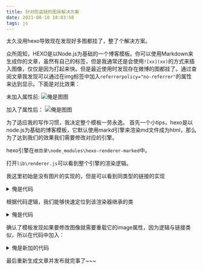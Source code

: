 ```yaml
---
title: 针对防盗链的图床解决方案
date: 2021-08-10 18:03:58
tags: js
---
```


太久没用hexo导致现在发现好多图都挂了，整了个解决方案。

<!--more-->

众所周知，HEXO是以Node.js为基础的一个博客模板。你可以使用Markdown来生成你的文章，虽然有自己的标签，但是我通常还是会使用`![xx](xx)`的方式来插入图像，仅仅是因为打起来快。但是最近使用时发现存在微博的图都挂了。通过查阅文章我发现可以通过在img标签中加入`referrerpolicy="no-referrer"`的属性来达到显示。下面是对比效果：

未加入属性前:
<img src="https://wx4.sinaimg.cn/mw690/006GJO9Rly1gtbv0nnk6pj30f209yt9a.jpg" alt="俺是图图"/>

加入了属性后：
![俺是图图](https://wx4.sinaimg.cn/mw690/006GJO9Rly1gtbv0nnk6pj30f209yt9a.jpg)

为了适应我的写作习惯，我决定整个模板一劳永逸。
首先一个小tips，hexo是以node.js为基础的博客模板，它默认使用markd引擎来渲染md文件成为html，那么为了达到我们的效果我们需要修改对应的引擎。

hexo引擎在`根目录\node_modules\hexo-renderer-marked`中。

打开`lib\renderer.js`可以看到整个引擎的渲染逻辑。

我这里初始是没有图片的实现的，但是可以看到同类型的链接的实现

<details>
<summary>俺是代码</summary>

```js
// Support AutoLink option
Renderer.prototype.link = function(href, title, text) {
    var prot;

    if (this.options.sanitize) {
        try {
            prot = decodeURIComponent(unescape(href))
                .replace(/[^\w:]/g, '')
                .toLowerCase();
        } catch (e) {
            return '';
        }

        if (prot.indexOf('javascript:') === 0 || prot.indexOf('vbscript:') === 0 || prot.indexOf('data:') === 0) {
            return '';
        }
    }

    if (!this.options.autolink && href === text && title == null) {
        return href;
    }

    var out = '<a href="' + href + '"';

    if (title) {
        out += ' title="' + title + '"';
    }

    out += '>' + text + '</a>';
    return out;
};
```
</details>


根据代码逻辑，我们能够快速定位到该渲染器继承的类

<details>
<summary>俺是代码</summary>

```js
    class Renderer<T = never> {
        constructor(options?: MarkedOptions);
        options: MarkedOptions;
        code(code: string, language: string | undefined, isEscaped: boolean): string | T;
        blockquote(quote: string): string | T;
        html(html: string): string | T;
        heading(text: string, level: 1 | 2 | 3 | 4 | 5 | 6, raw: string, slugger: Slugger): string | T;
        hr(): string | T;
        list(body: string, ordered: boolean, start: number): string | T;
        listitem(text: string): string | T;
        checkbox(checked: boolean): string | T;
        paragraph(text: string): string | T;
        table(header: string, body: string): string | T;
        tablerow(content: string): string | T;
        tablecell(
            content: string,
            flags: {
                header: boolean;
                align: "center" | "left" | "right" | null;
            },
        ): string | T;
        strong(text: string): string | T;
        em(text: string): string | T;
        codespan(code: string): string | T;
        br(): string | T;
        del(text: string): string | T;
        link(href: string | null, title: string | null, text: string): string | T;
        image(href: string | null, title: string | null, text: string): string | T;
        text(text: string): string | T;
    }
```
</details>

确认了模板发现如果要修改图像就需要重载它的image属性，因为逻辑与链接类似，所以在代码中加入：

<details>
<summary>俺是新加的代码</summary>

```js
// Add weibo image support
Renderer.prototype.image = function(href, title, text) {
    var prot;

    if (this.options.sanitize) {
        try {
            prot = decodeURIComponent(unescape(href))
                .replace(/[^\w:]/g, '')
                .toLowerCase();
        } catch (e) {
            return '';
        }

        if (prot.indexOf('javascript:') === 0 || prot.indexOf('vbscript:') === 0 || prot.indexOf('data:') === 0) {
            return '';
        }
    }

    if (!this.options.autolink && href === text && title == null) {
        return href;
    }

    var out = '<img src="' + href + '"';

    if (title) {
        out += ' title="' + title + '"';
    }

    out += 'alt="' + text + '"';


    out += 'referrerpolicy="' + 'no-referrer' + '" />';
    return out;
}

```

</details>

最后重新生成文章并发布就完事了~~~